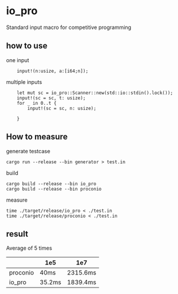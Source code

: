 # io_pro

Standard input macro for competitive programming

## how to use 
one input 
```
    input!(n:usize, a:[i64;n]);
```

multiple inputs

```
    let mut sc = io_pro::Scanner::new(std::io::stdin().lock());
    input!(sc = sc, t: usize);
    for _ in 0..t {
        input!(sc = sc, n: usize);
        
    }
```



## How to measure
generate testcase
```
cargo run --release --bin generator > test.in
```

build
```
cargo build --release --bin io_pro
cargo build --release --bin proconio
```

measure
```
time ./target/release/io_pro < ./test.in
time ./target/release/proconio < ./test.in
```

## result
Average of 5 times

|        |  1e5  |    1e7   |
|  ----  | ----  |   ----   |
|proconio|  40ms   |  2315.6ms  |
| io_pro |  35.2ms   |  1839.4ms  |
